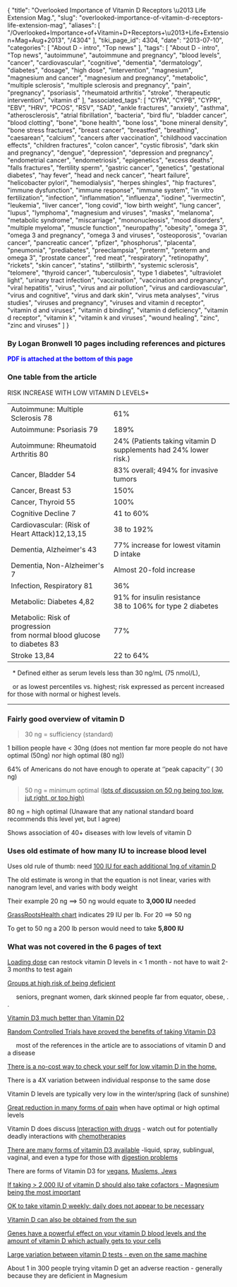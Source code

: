 {
    "title": "Overlooked Importance of Vitamin D Receptors \u2013 Life Extension Mag.",
    "slug": "overlooked-importance-of-vitamin-d-receptors-life-extension-mag",
    "aliases": [
        "/Overlooked+Importance+of+Vitamin+D+Receptors+\u2013+Life+Extension+Mag+Aug+2013",
        "/4304"
    ],
    "tiki_page_id": 4304,
    "date": "2013-07-10",
    "categories": [
        "About D - intro",
        "Top news"
    ],
    "tags": [
        "About D - intro",
        "Top news",
        "autoimmune",
        "autoimmune and pregnancy",
        "blood levels",
        "cancer",
        "cardiovascular",
        "cognitive",
        "dementia",
        "dermatology",
        "diabetes",
        "dosage",
        "high dose",
        "intervention",
        "magnesium",
        "magnesium and cancer",
        "magnesium and pregnancy",
        "metabolic",
        "multiple sclerosis",
        "multiple sclerosis and pregnancy",
        "pain",
        "pregnancy",
        "psoriasis",
        "rheumatoid arthritis",
        "stroke",
        "therapeutic intervention",
        "vitamin d"
    ],
    "associated_tags": [
        "CYPA",
        "CYPB",
        "CYPR",
        "EBV",
        "HRV",
        "PCOS",
        "RSV",
        "SAD",
        "ankle fractures",
        "anxiety",
        "asthma",
        "atherosclerosis",
        "atrial fibrillation",
        "bacteria",
        "bird flu",
        "bladder cancer",
        "blood clotting",
        "bone",
        "bone health",
        "bone loss",
        "bone mineral density",
        "bone stress fractures",
        "breast cancer",
        "breastfed",
        "breathing",
        "caesarean",
        "calcium",
        "cancers after vaccination",
        "childhood vaccination effects",
        "children fractures",
        "colon cancer",
        "cystic fibrosis",
        "dark skin and pregnancy",
        "dengue",
        "depression",
        "depression and pregnancy",
        "endometrial cancer",
        "endometriosis",
        "epigenetics",
        "excess deaths",
        "falls fractures",
        "fertility sperm",
        "gastric cancer",
        "genetics",
        "gestational diabetes",
        "hay fever",
        "head and neck cancer",
        "heart failure",
        "helicobacter pylori",
        "hemodialysis",
        "herpes shingles",
        "hip fractures",
        "immune dysfunction",
        "immune response",
        "immune system",
        "in vitro fertilization",
        "infection",
        "inflammation",
        "influenza",
        "iodine",
        "ivermectin",
        "leukemia",
        "liver cancer",
        "long covid",
        "low birth weight",
        "lung cancer",
        "lupus",
        "lymphoma",
        "magnesium and viruses",
        "masks",
        "melanoma",
        "metabolic syndrome",
        "miscarriage",
        "mononucleosis",
        "mood disorders",
        "multiple myeloma",
        "muscle function",
        "neuropathy",
        "obesity",
        "omega 3",
        "omega 3 and pregnancy",
        "omega 3 and viruses",
        "osteoporosis",
        "ovarian cancer",
        "pancreatic cancer",
        "pfizer",
        "phosphorus",
        "placenta",
        "pneumonia",
        "prediabetes",
        "preeclampsia",
        "preterm",
        "preterm and omega 3",
        "prostate cancer",
        "red meat",
        "respiratory",
        "retinopathy",
        "rickets",
        "skin cancer",
        "statins",
        "stillbirth",
        "systemic sclerosis",
        "telomere",
        "thyroid cancer",
        "tuberculosis",
        "type 1 diabetes",
        "ultraviolet light",
        "urinary tract infection",
        "vaccination",
        "vaccination and pregnancy",
        "viral hepatitis",
        "virus",
        "virus and air pollution",
        "virus and cardiovascular",
        "virus and cognitive",
        "virus and dark skin",
        "virus meta analyses",
        "virus studies",
        "viruses and pregnancy",
        "viruses and vitamin d receptor",
        "vitamin d and viruses",
        "vitamin d binding",
        "vitamin d deficiency",
        "vitamin d receptor",
        "vitamin k",
        "vitamin k and viruses",
        "wound healing",
        "zinc",
        "zinc and viruses"
    ]
}


### By Logan Bronwell 10 pages including references and pictures

 **<span style="color:#00F;">PDF is attached at the bottom of this page</span>** 

### One table from the article  
RISK INCREASE WITH LOW VITAMIN D LEVELS*

| | |
| --- | --- |
| Autoimmune: Multiple Sclerosis 78 | 61% |
| Autoimmune: Psoriasis 79 | 189% |
| Autoimmune: Rheumatoid Arthritis 80 | 24% (Patients taking vitamin D supplements had 24% lower risk.) |
| Cancer, Bladder 54 | 83% overall; 494% for invasive tumors |
| Cancer, Breast 53 | 150% |
| Cancer, Thyroid 55 | 100% |
| Cognitive Decline 7 | 41 to 60% |
| Cardiovascular: (Risk of Heart Attack)12,13,15 | 38 to 192% |
| Dementia, Alzheimer's 43 | 77% increase for lowest vitamin D intake |
| Dementia, Non-Alzheimer's 7 | Almost 20-fold increase |
| Infection, Respiratory 81 | 36% |  |
| Metabolic: Diabetes 4,82 | 91% for insulin resistance<br>38 to 106% for type 2 diabetes |
| Metabolic: Risk of progression <br>from normal blood glucose to diabetes 83 | 77% |
| Stroke 13,84 | 22 to 64% |

&nbsp; &nbsp;* Defined either as serum levels less than 30 ng/mL (75 nmol/L), 

&nbsp; &nbsp;or as lowest percentiles vs. highest; risk expressed as percent increased for those with normal or highest levels.

---

### Fairly good overview of vitamin D

>30 ng = sufficiency (standard)

1 billion people have < 30ng (does not mention far more people do not have optimal (50ng) nor high optimal (80 ng))

64% of Americans do not have enough to operate at ‘’peak capacity’’ ( 30 ng)

>50 ng = minimum optimal ([lots of discussion on 50 ng being too low, jut right, or too high)](/tags/lots-of-discussion-on-50-ng-being-too-low-jut-right-or-too-high.html)

80 ng = high optimal (Unaware that any national standard board recommends this level yet, but I agree)

Shows association of 40+ diseases with low levels of vitamin D

### Uses old estimate of how many IU to increase blood level

Uses old rule of thumb: need [100 IU for each additional 1ng of vitamin D](/tags/100-iu-for-each-additional-1ng-of-vitamin-d.html)

The old estimate is wrong in that the equation is not linear, varies with nanogram level, and varies with body weight

Their example 20 ng ==> 50 ng would equate to  **3,000 IU**  needed

[GrassRootsHealth chart](/tags/grassrootshealth-chart.html) indicates 29 IU per lb. For 20 ==> 50 ng

To get to 50 ng a 200 lb person would need to take  **5,800 IU** 

### What was not covered in the 6 pages of text

[Loading dose](/tags/loading-dose.html) can restock vitamin D levels in < 1 month - not have to wait 2-3 months to test again

[Groups at high risk of being deficient ](https://www.VitaminDWiki.com/tiki-browse_categories.php?parentId=95&sort_mode=created_desc)

&nbsp; &nbsp; &nbsp;seniors, pregnant women, dark skinned people far from equator, obese,  . .

[Vitamin D3 much better than Vitamin D2](/tags/vitamin-d3-much-better-than-vitamin-d2.html)

[Random Controlled Trials have proved the benefits of taking Vitamin D3](/tags/random-controlled-trials-have-proved-the-benefits-of-taking-vitamin-d3.html)

&nbsp; &nbsp; &nbsp;most of the references in the article are to associations of vitamin D and a disease

[There is a no-cost way to check your self for low vitamin D in the home.](/tags/there-is-a-no-cost-way-to-check-your-self-for-low-vitamin-d-in-the-home.html)

There is a 4X variation between individual response to the same dose 

Vitamin D levels are typically very low in the winter/spring (lack of sunshine)

[Great reduction in many forms of pain](/tags/great-reduction-in-many-forms-of-pain.html) when have optimal or high optimal levels

Vitamin D does discuss [Interaction with drugs](https://www.VitaminDWiki.com/tiki-browse_categories.php?parentId=59&sort_mode=created_desc) - watch out for potentially deadly interactions with [chemotherapies](/tags/chemotherapies.html)

[There are many forms of vitamin D3 available](/tags/there-are-many-forms-of-vitamin-d3-available.html) -liquid, spray, sublingual, vaginal,  and even a type for those with [digestion problems](/tags/digestion-problems.html)

There are forms of Vitamin D3 for [vegans](/tags/vegans.html), [Muslems, Jews](/tags/muslems-jews.html)

[If taking > 2,000 IU of vitamin D should also take cofactors - Magnesium being the most important](/tags/if-taking-2000-iu-of-vitamin-d-should-also-take-cofactors-magnesium-being-the-most-important.html)

[OK to take vitamin D weekly: daily does not appear to be necessary](/tags/ok-to-take-vitamin-d-weekly-daily-does-not-appear-to-be-necessary.html)

[Vitamin D can also be obtained from the sun](/tags/vitamin-d-can-also-be-obtained-from-the-sun.html)

[Genes have a powerful effect on your vitamin D blood levels and the amount of vitamin D which actually gets to your cells](https://www.VitaminDWiki.com/Genetics)

[Large variation between vitamin D tests - even on the same machine](/tags/large-variation-between-vitamin-d-tests-even-on-the-same-machine.html)

About 1 in 300 people trying vitamin D get an adverse reaction - generally because they are deficient in Magnesium
